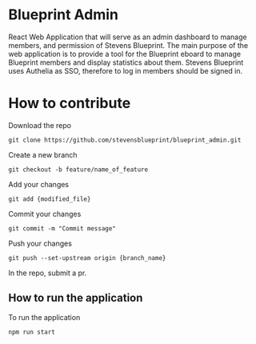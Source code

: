 # Blueprint Admin
React Web Application that will serve as an admin dashboard to manage members, and permission of Stevens Blueprint. The main purpose of the web application is to provide a tool for the Blueprint eboard to manage Blueprint members and display statistics about them. Stevens Blueprint uses Authelia as SSO, therefore to log in members should be signed in. 

# How to contribute
Download the repo
```
git clone https://github.com/stevensblueprint/blueprint_admin.git
```
Create a new branch
```
git checkout -b feature/name_of_feature
```
Add your changes
```
git add {modified_file}
```
Commit your changes
```
git commit -m "Commit message"
```
Push your changes
```
git push --set-upstream origin {branch_name}
```
In the repo, submit a pr.

## How to run the application
To run the application
```
npm run start
```
